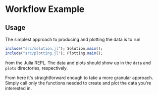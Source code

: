 # Workflow Example

## Usage
The simplest approach to producing and plotting the data is to run
```julia
include("src/solution.jl"); Solution.main();
include("src/plotting.jl"); Plotting.main();
```
from the Julia REPL. The data and plots should show up in the `data` and `plots` directories, respectively.

From here it's straightforward enough to take a more granular approach. Simply call only the functions needed to create and plot the data you're interested in.
